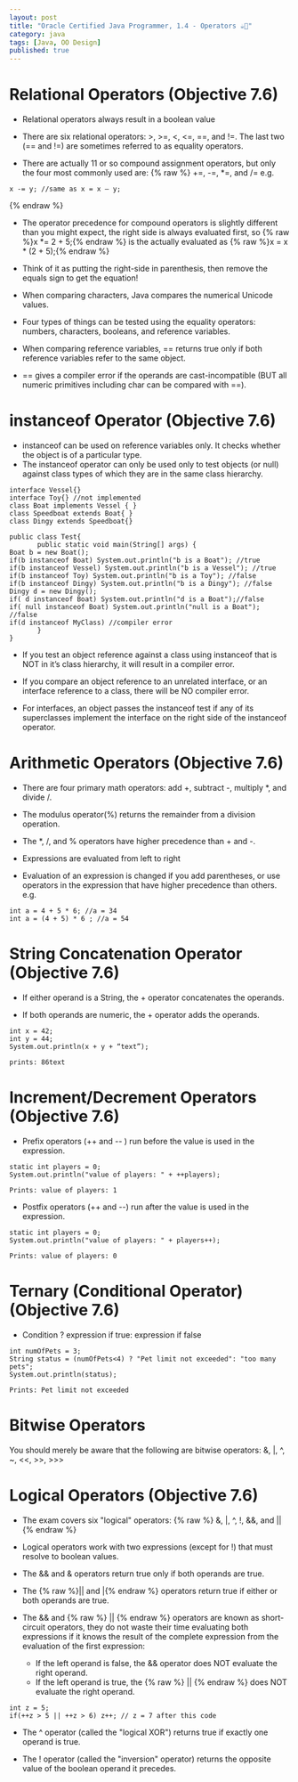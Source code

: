 ```yaml
---
layout: post
title: "Oracle Certified Java Programmer, 1.4 - Operators ☕📑"
category: java
tags: [Java, OO Design]
published: true
---
```

# Relational Operators (Objective 7.6)
-	Relational operators always result in a boolean value
-	There are six relational operators: >, >=, <, <=, ==, and !=. The last two (==
and !=) are sometimes referred to as equality operators.

-	There are actually 11 or so compound assignment operators, but only the four most commonly used are: {% raw %} +=, -=, *=, and /= e.g.

```
x -= y; //same as x = x – y;
```
{% endraw %}

-	The operator precedence for compound operators is slightly different than you might expect, the right side is always evaluated first, so {% raw %}x *= 2 + 5;{% endraw %} is the actually evaluated as {% raw %}x = x * (2 + 5);{% endraw %}
-	Think of it as putting the right-side in parenthesis, then remove the equals sign to get the equation!

-	When comparing characters, Java compares the numerical Unicode values.

-	Four types of things can be tested using the equality operators: numbers, characters, booleans, and reference variables.

-	When comparing reference variables, == returns true only if both reference variables refer to the same object.
-	== gives a compiler error if the operands are cast-incompatible (BUT all numeric primitives including char can be compared with ==).

# instanceof Operator (Objective 7.6)
-	instanceof can be used on reference variables only. It checks whether the object is of a particular type.
-	The instanceof operator can only be used only to test objects (or null) against class types of which they are in the same class hierarchy.

```
interface Vessel{}
interface Toy{} //not implemented
class Boat implements Vessel { }
class Speedboat extends Boat{ }
class Dingy extends Speedboat{}

public class Test{
	   public static void main(String[] args) {
Boat b = new Boat();
if(b instanceof Boat) System.out.println("b is a Boat"); //true
if(b instanceof Vessel) System.out.println("b is a Vessel"); //true
if(b instanceof Toy) System.out.println("b is a Toy"); //false
if(b instanceof Dingy) System.out.println("b is a Dingy"); //false
Dingy d = new Dingy();
if( d instanceof Boat) System.out.println("d is a Boat");//false
if( null instanceof Boat) System.out.println("null is a Boat"); //false
if(d instanceof MyClass) //compiler error
	   }	   
}
```

-	If you test an object reference against a class using instanceof that is NOT in it’s class hierarchy, it will result in a compiler error.
-	If you compare an object reference to an unrelated interface, or an interface reference to a class, there will be NO compiler error.

-	For interfaces, an object passes the instanceof test if any of its superclasses implement the interface on the right side of the instanceof operator.


# Arithmetic Operators (Objective 7.6)
-	There are four primary math operators: add +, subtract -, multiply *, and divide /.
-	The modulus operator(%) returns the remainder from a division operation.

-	The *, /, and % operators have higher precedence than + and -.

-	Expressions are evaluated from left to right
-	Evaluation of an expression is changed if you add parentheses, or use operators in the expression that have higher precedence than others. e.g.

```
int a = 4 + 5 * 6; //a = 34
int a = (4 + 5) * 6 ; //a = 54
```

# String Concatenation Operator (Objective 7.6)

-	If either operand is a String, the + operator concatenates the operands.

-	If both operands are numeric, the + operator adds the operands.

```
int x = 42;
int y = 44;
System.out.println(x + y + “text”);

prints: 86text
```

# Increment/Decrement Operators (Objective 7.6)

-	Prefix operators (++ and \-\- ) run before the value is used in the expression.

```
static int players = 0;
System.out.println("value of players: " + ++players);

Prints: value of players: 1
```

-	Postfix operators (++ and \-\-) run after the value is used in the expression.

```
static int players = 0;
System.out.println("value of players: " + players++);

Prints: value of players: 0
```

# Ternary (Conditional Operator) (Objective 7.6)
-	Condition ? expression if true: expression if false

```
int numOfPets = 3;
String status = (numOfPets<4) ? "Pet limit not exceeded": "too many pets";
System.out.println(status);

Prints: Pet limit not exceeded
```

# Bitwise Operators
You should merely be aware that the following are bitwise operators:
&, |, ^, ~, &lt;&lt;, &gt;&gt;, &gt;&gt;&gt;

# Logical Operators (Objective 7.6)
-	The exam covers six "logical" operators:
{% raw %} &, |, ^, !, &&, and ||{% endraw %}

-	Logical operators work with two expressions (except for !) that must resolve to boolean values.

-	The && and & operators return true only if both operands are true.
-	 The
{% raw %}|| and |{% endraw %} operators return true if either or both operands are true.

-	The && and
{% raw %} || {% endraw %} operators are known as short-circuit operators, they do not waste their time evaluating both expressions if it knows the result of the complete expression from the evaluation of the first expression:
    -	If the left operand is false, the && operator does NOT evaluate the right operand.
    -	If the left operand is true, the
    {% raw %} || {% endraw %} does NOT evaluate the right operand.

```
int z = 5;
if(++z > 5 || ++z > 6) z++; // z = 7 after this code
```

-	The ^ operator (called the "logical XOR") returns true if exactly one operand
is true.

-	The ! operator (called the "inversion" operator) returns the opposite value of the boolean operand it precedes.
